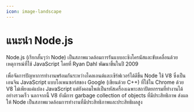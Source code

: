 ```yaml
---
icon: image-landscape
---
```


# แนะนำ Node.js

Node.js (เรียกสั้นๆว่า Node) เป็นสภาพแวดล้อมการรันแบบอะซิงโครนัสและขับเคลื่อนด้วยเหตุการณ์ที่ใช้ JavaScript โดยที่ Ryan Dahl พัฒนาขึ้นในปี 2009&#x20;

เพื่อจัดการปัญหาการทำงานพร้อมกันระหว่างไคลเอนต์และเซิร์ฟเวอร์ได้ดีขึ้น Node ใช้ V8 ซึ่งเป็นเอนจิน JavaScript แบบโอเพนซอร์สของ Google (เขียนด้วย C++) ที่ใช้ใน Chrome ด้วย V8 ไม่เพียงแค่แปลง JavaScript แต่ยังคอมไพล์เป็นรหัสเครื่องเฉพาะสถาปัตยกรรมที่ทำงานได้อย่างรวดเร็ว นอกจากนี้ V8 ยังมีการ garbage collection of objects ที่มีประสิทธิภาพ ส่งผลให้ Node เป็นสภาพแวดล้อมการทำงานที่มีประสิทธิภาพและประสิทธิผลสูง
